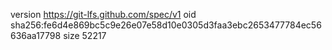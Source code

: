 version https://git-lfs.github.com/spec/v1
oid sha256:fe6d4e869bc5c9e26e07e58d10e0305d3faa3ebc2653477784ec56636aa17798
size 52217
